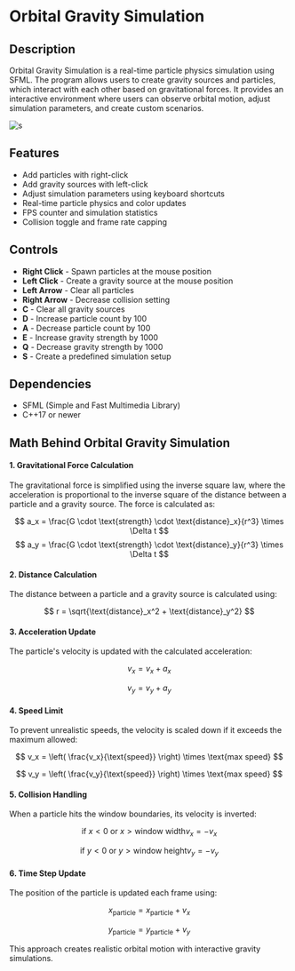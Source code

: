 # Orbital Gravity Simulation

## Description

Orbital Gravity Simulation is a real-time particle physics simulation using SFML. The program allows users to create gravity sources and particles, which interact with each other based on gravitational forces. It provides an interactive environment where users can observe orbital motion, adjust simulation parameters, and create custom scenarios.


![s](https://github.com/user-attachments/assets/4c0cff75-650f-4f33-be26-b3259e143e3f)





## Features

- Add particles with right-click
- Add gravity sources with left-click
- Adjust simulation parameters using keyboard shortcuts
- Real-time particle physics and color updates
- FPS counter and simulation statistics
- Collision toggle and frame rate capping

## Controls

- **Right Click** - Spawn particles at the mouse position
- **Left Click** - Create a gravity source at the mouse position
- **Left Arrow** - Clear all particles
- **Right Arrow** - Decrease collision setting
- **C** - Clear all gravity sources
- **D** - Increase particle count by 100
- **A** - Decrease particle count by 100
- **E** - Increase gravity strength by 1000
- **Q** - Decrease gravity strength by 1000
- **S** - Create a predefined simulation setup

## Dependencies

- SFML (Simple and Fast Multimedia Library)
- C++17 or newer

## Math Behind Orbital Gravity Simulation

#### 1. **Gravitational Force Calculation**
The gravitational force is simplified using the inverse square law, where the acceleration is proportional to the inverse square of the distance between a particle and a gravity source. The force is calculated as:

$$
a_x = \frac{G \cdot \text{strength} \cdot \text{distance}_x}{r^3} \times \Delta t
$$
$$
a_y = \frac{G \cdot \text{strength} \cdot \text{distance}_y}{r^3} \times \Delta t
$$

#### 2. **Distance Calculation**
The distance between a particle and a gravity source is calculated using:

$$
r = \sqrt{\text{distance}_x^2 + \text{distance}_y^2}
$$

#### 3. **Acceleration Update**
The particle's velocity is updated with the calculated acceleration:

$$
v_x = v_x + a_x
$$

$$
v_y = v_y + a_y
$$

#### 4. **Speed Limit**
To prevent unrealistic speeds, the velocity is scaled down if it exceeds the maximum allowed:

$$
v_x = \left( \frac{v_x}{\text{speed}} \right) \times \text{max speed}
$$

$$
v_y = \left( \frac{v_y}{\text{speed}} \right) \times \text{max speed}
$$

#### 5. **Collision Handling**
When a particle hits the window boundaries, its velocity is inverted:

$$
\text{if } x < 0 \text{ or } x > \text{window width} v_x = -v_x
$$

$$
\text{if } y < 0 \text{ or } y > \text{window height} v_y = -v_y
$$

#### 6. **Time Step Update**
The position of the particle is updated each frame using:

$$
x_{\text{particle}} = x_{\text{particle}} + v_x
$$

$$
y_{\text{particle}} = y_{\text{particle}} + v_y
$$

This approach creates realistic orbital motion with interactive gravity simulations.


